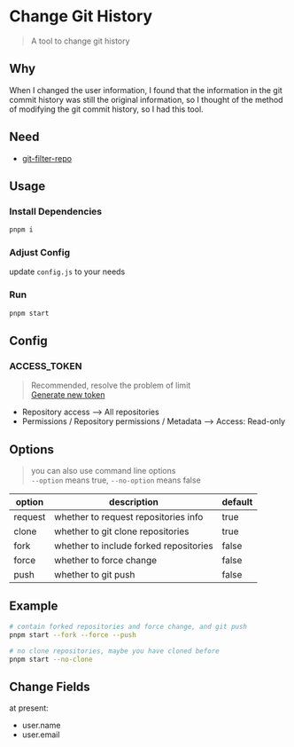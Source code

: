 # Change Git History

> A tool to change git history

## Why

When I changed the user information, I found that the information in the git commit history was still the original information, so I thought of the method of modifying the git commit history, so I had this tool.

## Need

- [git-filter-repo](https://github.com/newren/git-filter-repo.git)

## Usage

### Install Dependencies

```bash
pnpm i
```

### Adjust Config

update `config.js` to your needs

### Run

```bash
pnpm start
```

## Config

### ACCESS_TOKEN

> Recommended, resolve the problem of limit  
> [Generate new token](https://github.com/settings/personal-access-tokens/new)

- Repository access --> All repositories
- Permissions / Repository permissions / Metadata --> Access: Read-only

## Options

> you can also use command line options  
> `--option` means true, `--no-option` means false

| option | description | default |
| --- | --- | --- |
| request | whether to request repositories info | true |
| clone | whether to git clone repositories | true |
| fork | whether to include forked repositories | false |
| force | whether to force change | false |
| push | whether to git push | false |

## Example

```bash
# contain forked repositories and force change, and git push
pnpm start --fork --force --push

# no clone repositories, maybe you have cloned before
pnpm start --no-clone
```

## Change Fields

at present:
- user.name
- user.email
